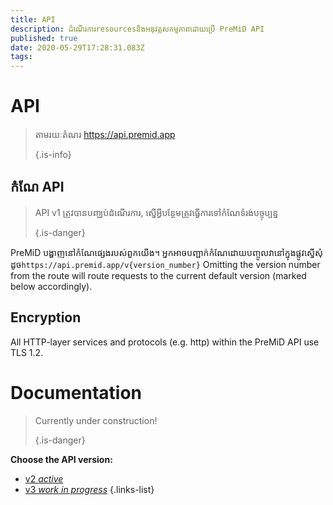 ```yaml
---
title: API
description: ដំណើរការresourcesនិងអនុវត្តសកម្មភាពដោយប្រើ PreMiD API
published: true
date: 2020-05-29T17:28:31.083Z
tags:
---
```


# API

> តាមរយៈតំណរ https://api.premid.app 
> 
> {.is-info}

## កំណែ API
> API v1​ ត្រូវបានបញ្ឈប់ដំណើរការ, ស្នើអ្វីបន្ថែមត្រូវធ្វើការទៅកំណែទំរង់បច្ចុប្បន្ន 
> 
> {.is-danger}

PreMiD បង្ហាញនៅកំណែផ្សេងរបស់ពួកយើង។ អ្នកអាចបញ្ជាក់កំណែដោយបញ្ចូលវានៅក្នុងផ្លូវស្នើសុំដូច`https://api.premid.app/v{version_number}` Omitting the version number from the route will route requests to the current default version (marked below accordingly).

## Encryption

All HTTP-layer services and protocols (e.g. http) within the PreMiD API use TLS 1.2.

# Documentation
> Currently under construction! 
> 
> {.is-danger}

**Choose the API version:**
- [v2 *active*](/dev/api/v2)
- [v3 *work in progress*](/dev/api/v3)
{.links-list}